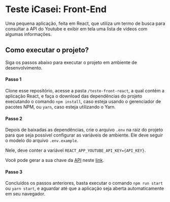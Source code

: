 # Teste iCasei: Front-End

Uma pequena aplicação, feita em React, que utiliza um termo de busca para consultar a API do Youtube e exibir em tela uma lista de vídeos com algumas informações.

## Como executar o projeto?

Siga os passos abaixo para executar o projeto em ambiente de desenvolvimento.

#### Passo 1

Clone esse repositório, acesse a pasta `/teste-front-react`, a qual contém a aplicação React, e faça o download das dependências do projeto executando o comando `npm install`, caso esteja usando o gerenciador de pacotes NPM, ou `yarn`, caso esteja utilizando o Yarn.

#### Passo 2

Depois de baixadas as dependências, crie o arquivo `.env` na raiz do projeto para que seja possível configurar as variáveis de ambiente. Ele deve seguir o modelo do arquivo `.env.example`.

Nele, deve conter a variável `REACT_APP_YOUTUBE_API_KEY={API_KEY}`.

Você pode gerar a sua chave da [API](https://developers.google.com/youtube/v3/docs/search/list) neste [link](https://developers.google.com/youtube/v3/getting-started?hl=pt-br).

#### Passo 3

Concluídos os passos anteriores, basta executar o comando `npm run start` ou `yarn start`, e aguardar até que a aplicação seja aberta automaticamente em seu navegador.
